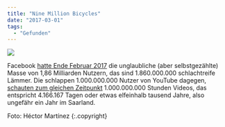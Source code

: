 ```yaml
---
title: "Nine Million Bicycles"
date: "2017-03-01"
tags:
  - "Gefunden"
---
```


![](/images/hs-tt4fbx3m-1024x572.jpg)

Facebook [hatte Ende Februar 2017](https://www.heise.de/newsticker/meldung/Zahlen-bitte-1-86-Milliarden-Facebook-Nutzer-3635565.html?wt_mc=rss.ho.beitrag.rdf) die unglaubliche (aber selbstgezählte) Masse von 1,86 Milliarden Nutzern, das sind 1.860.000.000 schlachtreife Lämmer. Die schlappen 1.000.000.000 Nutzer von YouTube dagegen, [schauten zum gleichen Zeitpunkt](https://www.heise.de/newsticker/meldung/Youtube-Nutzer-schauen-taeglich-eine-Milliarde-Stunden-Videos-3637616.html) 1.000.000.000 Stunden Videos, das entspricht 4.166.167 Tagen oder etwas elfeinhalb tausend Jahre, also ungefähr ein Jahr im Saarland.

Foto: Héctor Martínez {:.copyright}
